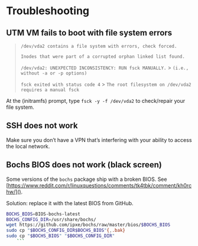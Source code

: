 # Troubleshooting

## UTM VM fails to boot with file system errors

> `/dev/vda2 contains a file system with errors, check forced.`
>
> `Inodes that were part of a corrupted orphan linked list found.`
>
> `/dev/vda2: UNEXPECTED INCONSISTENCY: RUN fsck MANUALLY.` > `(i.e., without -a or -p options)`
>
> `fsck exited with status code 4` > `The root filesystem on /dev/vda2 requires a manual fsck`

At the (initramfs) prompt, type `fsck -y -f /dev/vda2` to check/repair your file system.

## SSH does not work

Make sure you don’t have a VPN that’s interfering with your ability to access the local network.

## Bochs BIOS does not work (black screen)

Some versions of the `bochs` package ship with a broken BIOS. See [https://www.reddit.com/r/linuxquestions/comments/tk4tbk/comment/kh0rchw/]().

Solution: replace it with the latest BIOS from GitHub.

````sh
BOCHS_BIOS=BIOS-bochs-latest
BOCHS_CONFIG_DIR=/usr/share/bochs/
wget https://github.com/ipxe/bochs/raw/master/bios/$BOCHS_BIOS
sudo cp "$BOCHS_CONFIG_DIR$BOCHS_BIOS"{,.bak}
sudo cp "$BOCHS_BIOS" "$BOCHS_CONFIG_DIR"
	```
````
